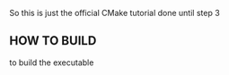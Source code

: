 So this is just the official CMake tutorial done until step 3

## HOW TO BUILD
to build the executable 
